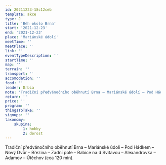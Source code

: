 ```yaml
---
id: 20211223-18c12ceb
template: akce
type: J
title: 'Běh okolo Brna'
start: '2021-12-23'
end: '2021-12-23'
place: 'Mariánské údolí'
meetTime: ''
meetPlace: ''
link: ''
eventTypeDescription: ''
startTime: ''
map: ''
terrain: ''
transport: ''
accomodation: ''
food: ''
leader: Drbča
note: 'Tradiční předvánočního oběhnutí Brna – Mariánské údolí – Pod Hádkem – Nový Dvůr – Březina – Zadní pole – Babice na d Svitavou – Alexandrovka – Adamov – Útěchov (cca 120 min).'
return: ''
price: ''
program: ''
thingsToTake: ''
signups: ''
taxonomy:
    skupina:
        1: hobby
        2: dorost
---
```


Tradiční předvánočního oběhnutí Brna – Mariánské údolí – Pod Hádkem – Nový Dvůr – Březina – Zadní pole – Babice na d Svitavou – Alexandrovka – Adamov – Útěchov (cca 120 min).
